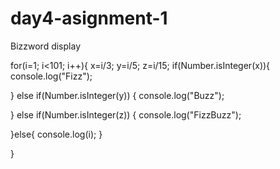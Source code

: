 # day4-asignment-1
Bizzword display

for(i=1; i<101; i++){
  x=i/3;
  y=i/5; 
  z=i/15; 
  if(Number.isInteger(x)){
    console.log("Fizz"); 
    
  } else if(Number.isInteger(y))
  { console.log("Buzz"); 
    
  } else if(Number.isInteger(z))
  { console.log("FizzBuzz"); 
    
  }else{ console.log(i); } 
  
}
